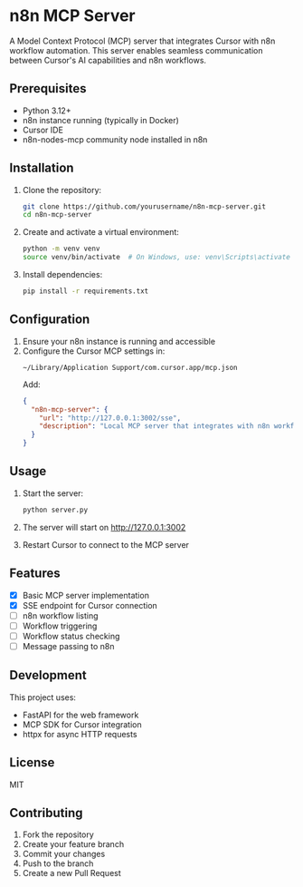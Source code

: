 # n8n MCP Server

A Model Context Protocol (MCP) server that integrates Cursor with n8n workflow automation. This server enables seamless communication between Cursor's AI capabilities and n8n workflows.

## Prerequisites

- Python 3.12+
- n8n instance running (typically in Docker)
- Cursor IDE
- n8n-nodes-mcp community node installed in n8n

## Installation

1. Clone the repository:

   ```bash
   git clone https://github.com/yourusername/n8n-mcp-server.git
   cd n8n-mcp-server
   ```

2. Create and activate a virtual environment:

   ```bash
   python -m venv venv
   source venv/bin/activate  # On Windows, use: venv\Scripts\activate
   ```

3. Install dependencies:
   ```bash
   pip install -r requirements.txt
   ```

## Configuration

1. Ensure your n8n instance is running and accessible
2. Configure the Cursor MCP settings in:
   ```
   ~/Library/Application Support/com.cursor.app/mcp.json
   ```
   Add:
   ```json
   {
     "n8n-mcp-server": {
       "url": "http://127.0.0.1:3002/sse",
       "description": "Local MCP server that integrates with n8n workflow automation"
     }
   }
   ```

## Usage

1. Start the server:

   ```bash
   python server.py
   ```

2. The server will start on http://127.0.0.1:3002

3. Restart Cursor to connect to the MCP server

## Features

- [x] Basic MCP server implementation
- [x] SSE endpoint for Cursor connection
- [ ] n8n workflow listing
- [ ] Workflow triggering
- [ ] Workflow status checking
- [ ] Message passing to n8n

## Development

This project uses:

- FastAPI for the web framework
- MCP SDK for Cursor integration
- httpx for async HTTP requests

## License

MIT

## Contributing

1. Fork the repository
2. Create your feature branch
3. Commit your changes
4. Push to the branch
5. Create a new Pull Request
